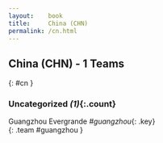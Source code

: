```yaml
---
layout:    book
title:     China (CHN)
permalink: /cn.html
---
```


## China (CHN) - 1 Teams
{: #cn }





### Uncategorized _(1)_{:.count}

Guangzhou Evergrande  _#guangzhou_{: .key} <br>
{: .team #guangzhou }


 
